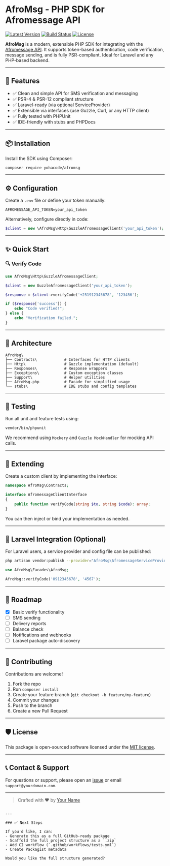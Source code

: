 # AfroMsg - PHP SDK for Afromessage API

[![Latest Version](https://img.shields.io/packagist/v/yohacodes/afro-msg-php.svg?style=flat-square)](https://packagist.org/packages/yohacode/afromsg)
[![Build Status](https://img.shields.io/github/actions/workflow/status/yohacode/afro-msg-php/tests.yml?branch=main&style=flat-square)](https://github.com/yohacode/afromsg/actions)
[![License](https://img.shields.io/packagist/l/yohacode/afro-msg-php.svg?style=flat-square)](LICENSE)

**AfroMsg** is a modern, extensible PHP SDK for integrating with the [Afromessage API](https://api.afromessage.com/). It supports token-based authentication, code verification, message sending, and is fully PSR-compliant. Ideal for Laravel and any PHP-based backend.

---

## 🚀 Features

- ✅ Clean and simple API for SMS verification and messaging
- ✅ PSR-4 & PSR-12 compliant structure
- ✅ Laravel-ready (via optional ServiceProvider)
- ✅ Extensible via interfaces (use Guzzle, Curl, or any HTTP client)
- ✅ Fully tested with PHPUnit
- ✅ IDE-friendly with stubs and PHPDocs

---

## 📦 Installation

Install the SDK using Composer:

```bash
composer require yohacode/afromsg
````

---

## ⚙️ Configuration

Create a `.env` file or define your token manually:

```env
AFROMESSAGE_API_TOKEN=your_api_token
```

Alternatively, configure directly in code:

```php
$client = new \AfroMsg\Http\GuzzleAfromessageClient('your_api_token');
```

---

## ✨ Quick Start

### 🔍 Verify Code

```php
use AfroMsg\Http\GuzzleAfromessageClient;

$client = new GuzzleAfromessageClient('your_api_token');

$response = $client->verifyCode('+251912345678', '123456');

if ($response['success']) {
    echo "Code verified!";
} else {
    echo "Verification failed.";
}
```

---

## 🧱 Architecture

```plaintext
AfroMsg\
├── Contracts\            # Interfaces for HTTP clients
├── Http\                 # Guzzle implementation (default)
├── Responses\            # Response wrappers
├── Exceptions\           # Custom exception classes
├── Support\              # Helper utilities
├── AfroMsg.php           # Facade for simplified usage
└── stubs\                # IDE stubs and config templates
```

---

## 🧪 Testing

Run all unit and feature tests using:

```bash
vendor/bin/phpunit
```

We recommend using `Mockery` and `Guzzle MockHandler` for mocking API calls.

---

## 🧩 Extending

Create a custom client by implementing the interface:

```php
namespace AfroMsg\Contracts;

interface AfromessageClientInterface
{
    public function verifyCode(string $to, string $code): array;
}
```

You can then inject or bind your implementation as needed.

---

## 🎯 Laravel Integration (Optional)

For Laravel users, a service provider and config file can be published:

```bash
php artisan vendor:publish --provider="AfroMsg\AfromessageServiceProvider"
```

```php
use AfroMsg\Facades\AfroMsg;

AfroMsg::verifyCode('0912345678', '4567');
```

---

## 🧠 Roadmap

* [x] Basic verify functionality
* [ ] SMS sending
* [ ] Delivery reports
* [ ] Balance check
* [ ] Notifications and webhooks
* [ ] Laravel package auto-discovery

---

## 🤝 Contributing

Contributions are welcome!

1. Fork the repo
2. Run `composer install`
3. Create your feature branch (`git checkout -b feature/my-feature`)
4. Commit your changes
5. Push to the branch
6. Create a new Pull Request

---

## 🛡 License

This package is open-sourced software licensed under the [MIT license](LICENSE).

---

## 📞 Contact & Support

For questions or support, please open an [issue](https://github.com/yohacode/afromsg/issues) or email `support@yourdomain.com`.

---

> Crafted with ❤️ by [Your Name](https://github.com/yohacode)

```

---

### ✅ Next Steps

If you'd like, I can:
- Generate this as a full GitHub-ready package
- Scaffold the full project structure as a `.zip`
- Add CI workflow (`.github/workflows/tests.yml`)
- Create Packagist metadata

Would you like the full structure generated?
```
